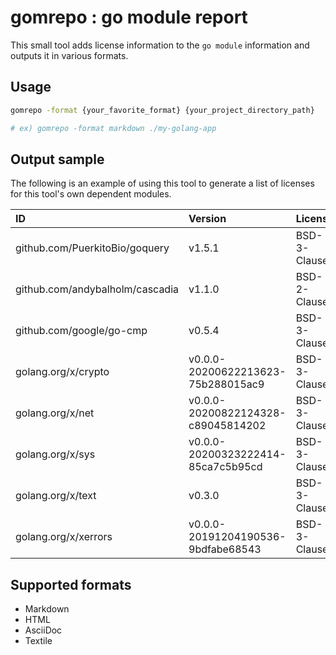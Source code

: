 # gomrepo : go module report

This small tool adds license information to the `go module` information and outputs it in various formats.

## Usage

```sh
gomrepo -format {your_favorite_format} {your_project_directory_path}

# ex) gomrepo -format markdown ./my-golang-app
```

## Output sample

The following is an example of using this tool to generate a list of licenses for this tool's own dependent modules.

|ID|Version|License|
|:---|:---|:---|
|github.com/PuerkitoBio/goquery|v1.5.1|BSD-3-Clause|
|github.com/andybalholm/cascadia|v1.1.0|BSD-2-Clause|
|github.com/google/go-cmp|v0.5.4|BSD-3-Clause|
|golang.org/x/crypto|v0.0.0-20200622213623-75b288015ac9|BSD-3-Clause|
|golang.org/x/net|v0.0.0-20200822124328-c89045814202|BSD-3-Clause|
|golang.org/x/sys|v0.0.0-20200323222414-85ca7c5b95cd|BSD-3-Clause|
|golang.org/x/text|v0.3.0|BSD-3-Clause|
|golang.org/x/xerrors|v0.0.0-20191204190536-9bdfabe68543|BSD-3-Clause|

## Supported formats

- Markdown
- HTML
- AsciiDoc
- Textile
